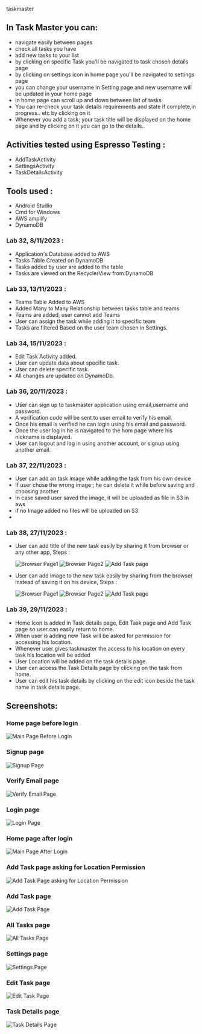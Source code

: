  taskmaster

## In Task Master you can:

 - navigate easily between pages
 - check all tasks you have
 - add new tasks to your list
 - by clicking on specific Task you'll be navigated to task chosen details page
 - by clicking on settings icon in home page you'll be navigated to settings page
 - you can change your username in Setting page and new username will be updated in your home page
 - in home page can scroll up and down between list of tasks
 - You can re-check your task details requirements and state if complete,in progress.. etc by clicking on it
 - Whenever you add a task; your task title will be displayed on the home page and by clicking on it you can go to the details..

## Activities tested using Espresso Testing :

- AddTaskActivity
- SettingsActivity
- TaskDetailsActivity

## Tools used :

 - Android Studio
 - Cmd for Windows
 - AWS amplify
 - DynamoDB


### Lab 32, 8/11/2023 :

- Application's Database added to AWS
- Tasks Table Created on DynamoDB
- Tasks added by user are added to the table
- Tasks are viewed on the RecyclerView from DynamoDB

### Lab 33, 13/11/2023 :

- Teams Table Added to AWS
- Added Many to Many Relationship between tasks table and teams
- Teams are added, user cannot add Teams
- User can assign the task while adding it to specific team
- Tasks are filtered Based on the user team chosen in Settings.

### Lab 34, 15/11/2023 :

- Edit Task Activity added.
- User can update data about specific task.
- User can delete specific task.
- All changes are updated on DynamoDb.

### Lab 36, 20/11/2023 :

- User can sign up to taskmaster application using email,username and password.
- A verification code will be sent to user email to verify his email.
- Once his email is verified he can login using his email and password.
- Once the user log in he is navigated to the hom page where his nickname is displayed.
- User can logout and log in using another account, or signup using another email.

### Lab 37, 22/11/2023 :
- User can add an task image while adding the task from his own device
- If user chose the wrong image ; he can delete it while before saving and choosing another
- In case saved user saved the image, it will be uploaded as file in S3 in aws
- if no Image added no files will be uploaded on S3
- 
### Lab 38, 27/11/2023 :

- User can add title of the new task easily by sharing it from browser or any other app, Steps :
  
     ![Browser Page1](screenshots/step1lab38.png)
     ![Browser Page2](screenshots/step2lab38.png)
     ![Add Task page](screenshots/step3addTasklab38.png)
  
- User can add image to the new task easily by sharing from the browser instead of saving it on his device, Steps :

     ![Browser Page1](screenshots/image1lab38.png)
     ![Browser Page2](screenshots/image2lab38.png)
     ![Add Task page](screenshots/image3addTasklab38.png)

### Lab 39, 29/11/2023 :
- Home Icon is added in Task details page, Edit Task page and Add Task page so user can easily return to home.
- When user is adding new Task will be asked for permission for accessing his location.
- Whenever user gives taskmaster the access to his location on every task his location will be added
- User Location will be added on the task details page.
- User can access the Task Details page by clicking on the task from home.
- User can edit his task details by clicking on the edit icon beside the task name in task details page.
  


## Screenshots:

### Home page before login
![Main Page Before Login](screenshots/homebeforelogin36.png) 
### Signup page
![Signup Page](screenshots/signup36.png)
### Verify Email page 
![Verify Email Page](screenshots/verify36.png)
### Login page
![Login Page](screenshots/login36.png)
### Home page after login
![Main Page After Login](screenshots/homeafterlogin36.png)
### Add Task page asking for Location Permission
![Add Task Page asking for Location Permission](screenshots/askPermmision.png)
### Add Task page
![Add Task Page](screenshots/addTask39.png)
### All Tasks page
![All Tasks Page](screenshots/sc2.png)
### Settings page
![Settings Page](screenshots/settings33.png)
### Edit Task page
![Edit Task Page](screenshots/edittask39.png) 
### Task Details page
![Task Details Page](screenshots/taskdetails39.png)


